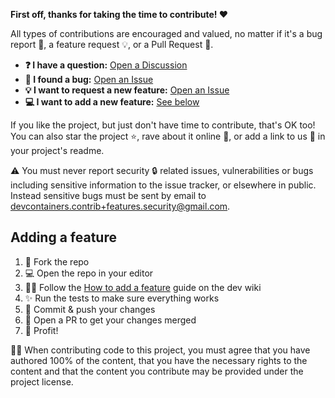 **First off, thanks for taking the time to contribute! ❤️**

All types of contributions are encouraged and valued, no matter if it's a bug
report 🐛, a feature request 💡, or a Pull Request 🚀.

<!-- prettier-ignore-start -->
- **❓ I have a question:** [Open a Discussion](https://github.com/devcontainers-contrib/features/discussions/new?category=q-a)
- **🐛 I found a bug:** [Open an Issue](https://github.com/devcontainers-contrib/features/issues/new)
- **💡 I want to request a new feature:** [Open an Issue](https://github.com/devcontainers-contrib/features/issues/new)
- **💻 I want to add a new feature:** [See below](#adding-a-feature)
<!-- prettier-ignore-end -->

If you like the project, but just don't have time to contribute, that's OK too!
You can also star the project ⭐, rave about it online 💬, or add a link to us
🔗 in your project's readme.

⚠️ You must never report security 🔒 related issues, vulnerabilities or bugs
including sensitive information to the issue tracker, or elsewhere in public.
Instead sensitive bugs must be sent by email to
devcontainers.contrib+features.security@gmail.com.

## Adding a feature

1. 🔀 Fork the repo
2. 💻 Open the repo in your editor
3. 👨‍💻 Follow the [How to add a feature] guide on the dev wiki
4. ✨ Run the tests to make sure everything works
5. 🔖 Commit & push your changes
6. 🔁 Open a PR to get your changes merged
7. 🚀 Profit!

👩‍⚖️ When contributing code to this project, you must agree that you have authored
100% of the content, that you have the necessary rights to the content and that
the content you contribute may be provided under the project license.

<!-- prettier-ignore-start -->
[how to add a feature]: https://github.com/devcontainers-contrib/features/wiki/How-to-add-a-feature
<!-- prettier-ignore-end -->

